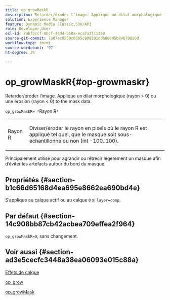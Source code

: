 ```yaml
---
title: op_growMaskR
description: Retarder/éroder l’image. Applique un dilat morphologique (rayon > 0) ou une érosion (rayon < 0) to the mask data.
solution: Experience Manager
feature: Dynamic Media Classic,SDK/API
role: Developer,User
exl-id: 7abfbccf-8bcf-44d4-b50a-eca7a3f11360
source-git-commit: 7a07ec9550c0685c908191dd6806d5b84678820d
workflow-type: tm+mt
source-wordcount: '97'
ht-degree: 3%

---
```


# op_growMaskR{#op-growmaskr}

Retarder/éroder l’image. Applique un dilat morphologique (rayon > 0) ou une érosion (rayon &lt; 0) to the mask data.

`op_growMaskR= *`Rayon R`*`

<table id="simpletable_3BAA4523D29E447FA7A4C9009B3E8344"> 
 <tr class="strow"> 
  <td class="stentry"> <p><span class="codeph"><span class="varname"> Rayon R</span></span> </p> </td> 
  <td class="stentry"> <p>Diviser/éroder le rayon en pixels où <span class="codeph"><span class="varname"> le rayon R</span></span> est appliqué tel quel, que le masque soit sous-échantillonné ou non (int -100..100). </p></td> 
 </tr> 
</table>

Principalement utilisé pour agrandir ou rétrécir légèrement un masque afin d’éviter les artefacts autour du bord du masque.

## Propriétés {#section-b1c66d65168d4ea695e8662ea690bd4e}

S’applique au calque actif ou au calque `0` si `layer=comp`.

## Par défaut {#section-14c908bb87cb42acbea709effea2f964}

`op_growMaskR=0`, sans changement.

## Voir aussi {#section-ad3e5cecfc3448a38ea06093e015c88a}

[Effets de calque](../../../../../is-api/http-ref/image-serving-api-ref/c-http-protocol-reference/c-syntax-and-features/r-layer-effects.md#reference-82a6b5311b3d4471ad2799adb3b2201c)

[op_grow](../../../../../is-api/http-ref/image-serving-api-ref/c-http-protocol-reference/c-command-reference/r-op-grow.md#reference-f95f3291c78c42b9a34b1b7e177e739a)

[op_growMask](../../../../../is-api/http-ref/image-serving-api-ref/c-http-protocol-reference/c-command-reference/r-op-growmask.md#reference-f0f9000af3ae43aba73d3ac1826710a1)
